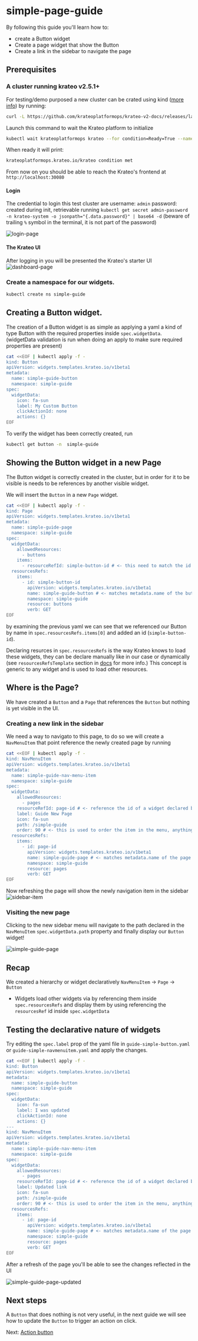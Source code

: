 # simple-page-guide

By following this guide you'll learn how to:

- create a Button widget
- Create a page widget that show the Button
- Create a link in the sidebar to navigate the page

## Prerequisites

### A cluster running krateo v2.5.1+

For testing/demo purposed a new cluster can be crated using kind ([more info](https://docs.krateo.io/quickstart)) by running:

```sh
curl -L https://github.com/krateoplatformops/krateo-v2-docs/releases/latest/download/kind.sh | sh
```

Launch this command to wait the Krateo platform to initialize

```sh
kubectl wait krateoplatformops krateo --for condition=Ready=True --namespace krateo-system --timeout=500s
```

When ready it will print:

```sh
krateoplatformops.krateo.io/krateo condition met
```

From now on you should be able to reach the Krateo's frontend at `http://localhost:30080`

#### Login

The credential to login this test cluster are
username: `admin`
password: created during init, retrievable running `kubectl get secret admin-password  -n krateo-system -o jsonpath="{.data.password}" | base64 -d` (beware of trailing `%` symbol in the terminal, it is not part of the password)

![login-page](/img/quickstart/01_login.png)

#### The Krateo UI

After logging in you will be presented the Krateo's starter UI
![dashboard-page](/img/quickstart/04_dashboard_1blueprint_true.png)

### Create a namespace for our widgets.

```sh
kubectl create ns simple-guide
```

## Creating a Button widget.

The creation of a Button widget is as simple as applying a yaml a kind of type Button with the required properties inside `spec.widgetData`. (widgetData validation is run when doing an apply to make sure required properties are present)

```sh
cat <<EOF | kubectl apply -f -
kind: Button
apiVersion: widgets.templates.krateo.io/v1beta1
metadata:
  name: simple-guide-button
  namespace: simple-guide
spec:
  widgetData:
    icon: fa-sun
    label: My Custom Button
    clickActionId: none
    actions: {}
EOF
```

To verify the widget has been correctly created, run

```sh
kubectl get button -n  simple-guide
```

## Showing the Button widget in a new Page

The Button widget is correctly created in the cluster, but in order for it to be visible is needs to be references by another visible widget.

We will insert the `Button` in a new `Page` widget.

```sh
cat <<EOF | kubectl apply -f -
kind: Page
apiVersion: widgets.templates.krateo.io/v1beta1
metadata:
  name: simple-guide-page
  namespace: simple-guide
spec:
  widgetData:
    allowedResources:
      - buttons
    items:
      - resourceRefId: simple-button-id # <- this need to match the id of and item in spec.resourcesRefs
  resourcesRefs:
    items:
      - id: simple-button-id
        apiVersion: widgets.templates.krateo.io/v1beta1
        name: simple-guide-button # <- matches metadata.name of the button widgetw e created
        namespace: simple-guide
        resource: buttons
        verb: GET
EOF
```

by examining the previous yaml we can see that we referenced our Button by name in `spec.resourcesRefs.items[0]` and added an id (`simple-button-id`).

Declaring resurces in `spec.resourcesRefs` is the way Krateo knows to load these widgets, they can be declare manually like in our case or dynamically (see `resourcesRefsTemplate` section in [docs](../../20-key-concepts/10-frontend.md) for more info.) This concept is generic to any widget and is used to load other resources.

## Where is the Page?

We have created a `Button` and a `Page` that references the `Button` but nothing is yet visible in the UI.

### Creating a new link in the sidebar

We need a way to navigato to this page, to do so we will create a `NavMenuItem` that point reference the newly created page by running

```sh
cat <<EOF | kubectl apply -f -
kind: NavMenuItem
apiVersion: widgets.templates.krateo.io/v1beta1
metadata:
  name: simple-guide-nav-menu-item
  namespace: simple-guide
spec:
  widgetData:
    allowedResources:
      - pages
    resourceRefId: page-id # <- reference the id of a widget declared below in spec.resourcesRefs
    label: Guide New Page
    icon: fa-sun
    path: /simple-guide
    order: 90 # <- this is used to order the item in the menu, anything with a lower order will be placed before this one
  resourcesRefs:
    items:
      - id: page-id
        apiVersion: widgets.templates.krateo.io/v1beta1
        name: simple-guide-page # <- matches metadata.name of the page widget we created in the previous step
        namespace: simple-guide
        resource: pages
        verb: GET
EOF
```

Now refreshing the page will show the newly navigation item in the sidebar
![sidebar-item](/img/simple-page-guide/01_sidebar_item.png)

### Visiting the new page

Clicking to the new sidebar menu will navigate to the path declared in the `NavMenuItem` `spec.widgetData.path` property and finally display our `Button` widget!

![simple-guide-page](/img/simple-page-guide/02_simple_guide_page.png)

## Recap

We created a hierarchy or widget declaratively
`NavMenuItem` -> `Page` -> `Button`

- Widgets load other widgets via by referencing them inside `spec.resourcesRefs` and display them by using referencing the `resourcesRef` id inside `spec.widgetData`

## Testing the declarative nature of widgets

Try editing the `spec.label` prop of the yaml file in `guide-simple-button.yaml` or `guide-simple-navmenuitem.yaml` and apply the changes.

```sh
cat <<EOF | kubectl apply -f -
kind: Button
apiVersion: widgets.templates.krateo.io/v1beta1
metadata:
  name: simple-guide-button
  namespace: simple-guide
spec:
  widgetData:
    icon: fa-sun
    label: I was updated
    clickActionId: none
    actions: {}
---
kind: NavMenuItem
apiVersion: widgets.templates.krateo.io/v1beta1
metadata:
  name: simple-guide-nav-menu-item
  namespace: simple-guide
spec:
  widgetData:
    allowedResources:
      - pages
    resourceRefId: page-id # <- reference the id of a widget declared below in spec.resourcesRefs
    label: Updated link
    icon: fa-sun
    path: /simple-guide
    order: 90 # <- this is used to order the item in the menu, anything with a lower order will be placed before this one
  resourcesRefs:
    items:
      - id: page-id
        apiVersion: widgets.templates.krateo.io/v1beta1
        name: simple-guide-page # <- matches metadata.name of the page widget we created in the previous step
        namespace: simple-guide
        resource: pages
        verb: GET
EOF
```

After a refresh of the page you'll be able to see the changes reflected in the UI

![simple-guide-page-updated](/img/simple-page-guide/03_simple_guide_page_updated.png)

## Next steps

A `Button` that does nothing is not very useful, in the next guide we will see how to update the `Button` to trigger an action on click.

Next: [Action button](./11-action-button-guide.md)
